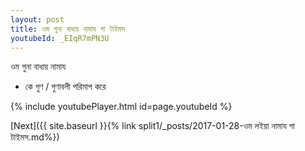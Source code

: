 ```yaml
---
layout: post
title: ওম গুনা বাধায় নামায গা টাইমস
youtubeId: _EIqR7mPN3U
---
```

 
 
 ওম গুনা বাধায় নামায  
 
 -  কে গুণ / গুণাবলী পরিমাপ করে 
 
  
 
  
 
 
 
 
 
 


{% include youtubePlayer.html id=page.youtubeId %}
 
[Next]({{ site.baseurl }}{% link  split1/_posts/2017-01-28-ওম লইয়া নামায গা টাইমস.md%})
 
